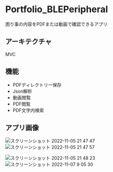 # Portfolio_BLEPeripheral
困り事の内容をPDFまたは動画で確認できるアプリ

## アーキテクチャ
MVC

## 機能
* PDFディレクトリー保存
* Json解析
* 動画閲覧
* PDF閲覧
* PDF文字内検索

## アプリ画像
![スクリーンショット 2022-11-05 21 47 47](https://user-images.githubusercontent.com/103569591/200120788-1544b7f8-9111-409f-8733-fedbc4aaa0ae.png)![スクリーンショット 2022-11-05 21 47 57](https://user-images.githubusercontent.com/103569591/200120791-d123f426-71c3-45b7-8b3f-b7bd97d9fb1a.png)　

![スクリーンショット 2022-11-05 21 48 23](https://user-images.githubusercontent.com/103569591/200120832-5abf0f1b-a82b-47f2-b773-468966708ed7.png)![スクリーンショット 2022-11-07 9 05 30](https://user-images.githubusercontent.com/103569591/200203110-4746a1f2-8292-4b2e-809a-c1182e5a156e.png)
